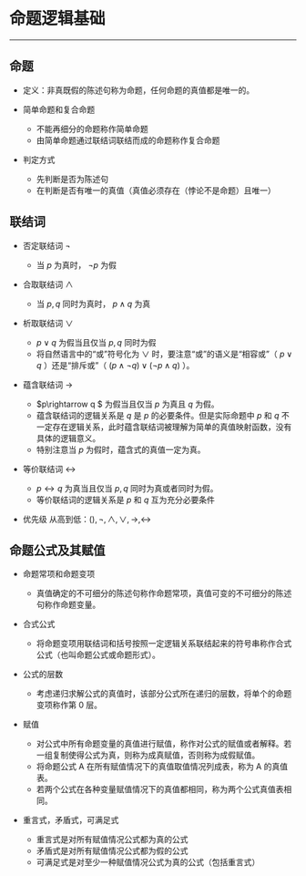 # 命题逻辑基础
---
## 命题
* 定义：非真既假的陈述句称为命题，任何命题的真值都是唯一的。

* 简单命题和复合命题
    * 不能再细分的命题称作简单命题
    * 由简单命题通过联结词联结而成的命题称作复合命题

* 判定方式
    * 先判断是否为陈述句
    * 在判断是否有唯一的真值（真值必须存在（悖论不是命题）且唯一）

## 联结词
* 否定联结词 $\lnot$
    * 当 $p$ 为真时， $\lnot p$ 为假

* 合取联结词 $\land$
    * 当 $p,q$ 同时为真时， $p\land q$ 为真

* 析取联结词 $\lor$
    * $p\lor q$ 为假当且仅当 $p,q$ 同时为假
    * 将自然语言中的“或”符号化为 $\lor$ 时，要注意“或”的语义是“相容或”（ $p\lor q$ ）还是“排斥或”（ $(p\land\lnot q)\lor(\lnot p \land q)$ ）。

* 蕴含联结词 $\rightarrow$
    * $p\rightarrow q $ 为假当且仅当 $p$ 为真且 $q$ 为假。
    * 蕴含联结词的逻辑关系是 $q$ 是 $p$ 的必要条件。但是实际命题中 $p$ 和 $q$ 不一定存在逻辑关系，此时蕴含联结词被理解为简单的真值映射函数，没有具体的逻辑意义。
    * 特别注意当 $p$ 为假时，蕴含式的真值一定为真。

* 等价联结词 $\leftrightarrow$
    * $p\leftrightarrow q$ 为真当且仅当 $p,q$ 同时为真或者同时为假。
    * 等价联结词的逻辑关系是 $p$ 和 $q$ 互为充分必要条件

* 优先级
从高到低：$(),\lnot,\land,\lor,\rightarrow,\leftrightarrow$

## 命题公式及其赋值
* 命题常项和命题变项
    * 真值确定的不可细分的陈述句称作命题常项，真值可变的不可细分的陈述句称作命题变量。

* 合式公式
    * 将命题变项用联结词和括号按照一定逻辑关系联结起来的符号串称作合式公式（也叫命题公式或命题形式）。

* 公式的层数
    * 考虑递归求解公式的真值时，该部分公式所在递归的层数，将单个的命题变项称作第 0 层。

* 赋值
    * 对公式中所有命题变量的真值进行赋值，称作对公式的赋值或者解释。若一组复制使得公式为真，则称为成真赋值，否则称为成假赋值。
    * 将命题公式 A 在所有赋值情况下的真值取值情况列成表，称为 A 的真值表。
    * 若两个公式在各种变量赋值情况下的真值都相同，称为两个公式真值表相同。


* 重言式，矛盾式，可满足式
    * 重言式是对所有赋值情况公式都为真的公式
    * 矛盾式是对所有赋值情况公式都为假的公式
    * 可满足式是对至少一种赋值情况公式为真的公式（包括重言式）
